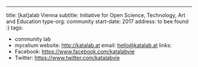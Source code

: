 ---
title: [kat]alab Vienna
subtitle: Initiative for Open Science, Technology, Art and Education
type-org: community
start-date: 2017
address: to bee found :)
tags:
  - community lab
  - mycelium
website: http://katalab.at
email: hello@katalab.at
links:
  - Facebook: https://www.facebook.com/katalabvie
  - Twitter: https://www.twitter.com/katalabvie
